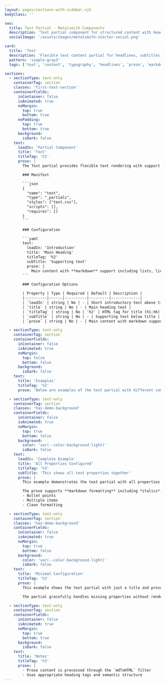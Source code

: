 ```yaml
---
layout: pages/sections-with-sidebar.njk
bodyClass: ''

seo:
  title: Text Partial - Metalsmith Components
  description: 'Text partial component for structured content with headlines, subtitles, and prose'
  socialImage: '/assets/images/metalsmith-starter-social.png'

card:
  title: 'Text'
  description: 'Flexible text content partial for headlines, subtitles, and prose'
  pattern: 'simple-gray3'
  tags: ['text', 'content', 'typography', 'headlines', 'prose', 'markdown']

sections:
  - sectionType: text-only
    containerTag: section
    classes: 'first-text-section'
    containerFields:
      inContainer: false
      isAnimated: true
      noMargin:
        top: true
        bottom: true
      noPadding:
        top: true
        bottom: true
      background:
        isDark: false
    text:
      leadIn: 'Partial Component'
      title: 'Text'
      titleTag: 'h1'
      prose: |
        The Text partial provides flexible text rendering with support for lead-ins, titles, subtitles, and markdown-formatted prose content. It is the primary text building block for most section components.

        ### Manifest

        ```json
        {
          "name": "text",
          "type": "_partials",
          "styles": ["text.css"],
          "scripts": [],
          "requires": []
        }
        ```

        ### Configuration

        ```yaml
        text:
          leadIn: 'Introduction'
          title: 'Main Heading'
          titleTag: 'h2'
          subTitle: 'Supporting text'
          prose: |
            Main content with **markdown** support including lists, links, and formatting.
        ```

        ### Configuration Options

        | Property | Type | Required | Default | Description |
        |----------|------|----------|---------|-------------|
        | `leadIn` | string | No | - | Short introductory text above title |
        | `title` | string | No | - | Main heading text |
        | `titleTag` | string | No | 'h2' | HTML tag for title (h1-h6) |
        | `subTitle` | string | No | - | Supporting text below title |
        | `prose` | string | No | - | Main content with markdown support |

  - sectionType: text-only
    containerTag: section
    containerFields:
      inContainer: false
      isAnimated: true
      noMargin:
        top: false
        bottom: false
      background:
        isDark: false
    text:
      title: 'Examples'
      titleTag: 'h2'
      prose: 'Below are examples of the text partial with different configurations:'

  - sectionType: text-only
    containerTag: section
    classes: 'has-demo-background'
    containerFields:
      inContainer: false
      isAnimated: true
      noMargin:
        top: true
        bottom: false
      background:
        color: 'var(--color-background-light)'
        isDark: false
    text:
      leadIn: 'Complete Example'
      title: 'All Properties Configured'
      titleTag: 'h3'
      subTitle: 'This shows all text properties together'
      prose: |
        This example demonstrates the text partial with all properties configured. The lead-in provides context, the title grabs attention, the subtitle adds detail, and the prose delivers the main content.

        The prose supports **markdown formatting** including *italics*, [links](#), and lists:
        - Bullet points
        - Multiple items
        - Clean formatting

  - sectionType: text-only
    containerTag: section
    classes: 'has-demo-background'
    containerFields:
      inContainer: false
      isAnimated: true
      noMargin:
        top: true
        bottom: false
      background:
        color: 'var(--color-background-light)'
        isDark: false
    text:
      title: 'Minimal Configuration'
      titleTag: 'h3'
      prose: |
        This example shows the text partial with just a title and prose content. No lead-in or subtitle is provided, demonstrating the flexibility of optional properties.

        The partial gracefully handles missing properties without rendering empty elements.

  - sectionType: text-only
    containerTag: section
    containerFields:
      inContainer: false
      isAnimated: true
      noMargin:
        top: true
        bottom: true
      background:
        isDark: false
    text:
      title: 'Notes'
      titleTag: 'h3'
      prose: |
        - Prose content is processed through the `mdToHTML` filter
        - Uses appropriate heading tags and semantic structure
---
```

